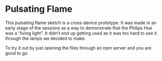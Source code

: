 <h1>Pulsating Flame</h1> 

<p>This pulsating flame sketch is a cross-device prototype. It was made in an early stage of the sessions as a way to demonstrate that the Philips Hue was a “living light”. It didn’t end up getting used as it was too hard to see it through the lamps we decided to make.</p> 

<p>To try it out by just opening the files through an npm server and you are good to go.</p> 
